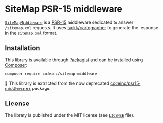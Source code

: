 # SiteMap PSR-15 middleware 

[`SiteMapMiddleware`](src/SiteMapMiddleware.php) is a [PSR-15](https://www.php-fig.org/psr/psr-15/) middleware dedicated to answer `/sitemap.xml` requests. It uses [tackk/cartographer](https://github.com/tackk/cartographer) to generate the response in the [`sitemap.xml` format](https://www.sitemaps.org/protocol.html).


## Installation

This library is available through [Packagist](https://packagist.org/packages/codeinc/sitemap-middlware) and can be installed using [Composer](https://getcomposer.org/): 

```bash
composer require codeinc/sitemap-middlware
```

:speech_balloon: This library is extracted from the now deprecated [codeinc/psr15-middlewares](https://packagist.org/packages/codeinc/psr15-middlewares) package.


## License

The library is published under the MIT license (see [`LICENSE`](LICENSE) file).
